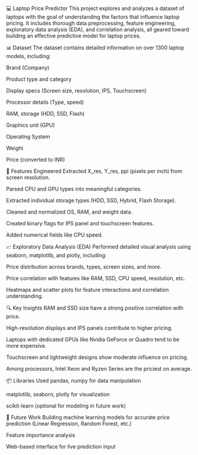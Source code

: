 💻 Laptop Price Predictor
This project explores and analyzes a dataset of laptops with the goal of understanding the factors that influence laptop pricing. It includes thorough data preprocessing, feature engineering, exploratory data analysis (EDA), and correlation analysis, all geared toward building an effective predictive model for laptop prices.

📊 Dataset
The dataset contains detailed information on over 1300 laptop models, including:

Brand (Company)

Product type and category

Display specs (Screen size, resolution, IPS, Touchscreen)

Processor details (Type, speed)

RAM, storage (HDD, SSD, Flash)

Graphics unit (GPU)

Operating System

Weight

Price (converted to INR)

🔧 Features Engineered
Extracted X_res, Y_res, ppi (pixels per inch) from screen resolution.

Parsed CPU and GPU types into meaningful categories.

Extracted individual storage types (HDD, SSD, Hybrid, Flash Storage).

Cleaned and normalized OS, RAM, and weight data.

Created binary flags for IPS panel and touchscreen features.

Added numerical fields like CPU speed.

📈 Exploratory Data Analysis (EDA)
Performed detailed visual analysis using seaborn, matplotlib, and plotly, including:

Price distribution across brands, types, screen sizes, and more.

Price correlation with features like RAM, SSD, CPU speed, resolution, etc.

Heatmaps and scatter plots for feature interactions and correlation understanding.

🔍 Key Insights
RAM and SSD size have a strong positive correlation with price.

High-resolution displays and IPS panels contribute to higher pricing.

Laptops with dedicated GPUs like Nvidia GeForce or Quadro tend to be more expensive.

Touchscreen and lightweight designs show moderate influence on pricing.

Among processors, Intel Xeon and Ryzen Series are the priciest on average.

📦 Libraries Used
pandas, numpy for data manipulation

matplotlib, seaborn, plotly for visualization

scikit-learn (optional for modeling in future work)

📌 Future Work
Building machine learning models for accurate price prediction (Linear Regression, Random Forest, etc.)

Feature importance analysis

Web-based interface for live prediction input
